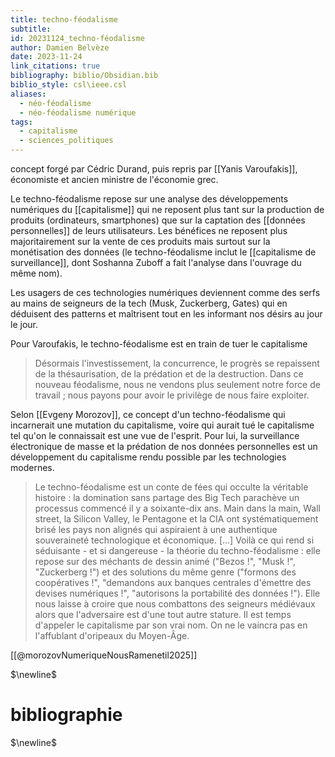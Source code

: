 ```yaml
---
title: techno-féodalisme
subtitle: 
id: 20231124_techno-féodalisme
author: Damien Belvèze
date: 2023-11-24
link_citations: true
bibliography: biblio/Obsidian.bib
biblio_style: csl\ieee.csl
aliases:
  - néo-féodalisme
  - néo-féodalisme numérique
tags:
  - capitalisme
  - sciences_politiques
---
```

concept forgé par Cédric Durand, puis repris par [[Yanis Varoufakis]], économiste et ancien ministre de l'économie grec.

Le techno-féodalisme repose sur une analyse des développements numériques du [[capitalisme]] qui ne reposent plus tant sur la production de produits (ordinateurs, smartphones) que sur la captation des [[données personnelles]] de leurs utilisateurs. Les bénéfices ne reposent plus majoritairement sur la vente de ces produits mais surtout sur la monétisation des données (le techno-féodalisme inclut le [[capitalisme de surveillance]], dont Soshanna Zuboff a fait l'analyse dans l'ouvrage du même nom). 

Les usagers de ces technologies numériques deviennent comme des serfs au mains de seigneurs de la tech (Musk, Zuckerberg, Gates) qui en déduisent des patterns et maîtrisent tout en les informant nos désirs au jour le jour. 

Pour Varoufakis, le techno-féodalisme est en train de tuer le capitalisme

> Désormais l'investissement, la concurrence, le progrès se repaissent de la thésaurisation, de la prédation et de la destruction. Dans ce nouveau féodalisme, nous ne vendons plus seulement notre force de travail ; nous payons pour avoir le privilège de nous faire exploiter. 

Selon [[Evgeny Morozov]], ce concept d'un techno-féodalisme qui incarnerait une mutation du capitalisme, voire qui aurait tué le capitalisme tel qu'on le connaissait est une vue de l'esprit. Pour lui, la surveillance électronique de masse et la prédation de nos données personnelles est un développement du capitalisme rendu possible par les technologies modernes. 

> Le techno-féodalisme est un conte de fées qui occulte la véritable histoire : la domination sans partage des Big Tech parachève un processus commencé il y a soixante-dix ans. Main dans la main, Wall street, la Silicon Valley, le Pentagone et la CIA ont systématiquement brisé les pays non alignés qui aspiraient à une authentique souveraineté technologique et économique. \[...]
> Voilà ce qui rend si séduisante - et si dangereuse - la théorie du techno-féodalisme : elle repose sur des méchants de dessin animé ("Bezos !", "Musk !", "Zuckerberg !") et des solutions du même genre ("formons des coopératives !", "demandons aux banques centrales d'émettre des devises numériques !", "autorisons la portabilité des données !"). Elle nous laisse à croire que nous combattons des seigneurs médiévaux alors que l'adversaire est d'une tout autre stature. Il est temps d'appeler le capitalisme par son vrai nom. On ne le vaincra pas en l'affublant d'oripeaux du Moyen-Âge.

[[@morozovNumeriqueNousRamenetil2025]]





$\newline$
# bibliographie
$\newline$






